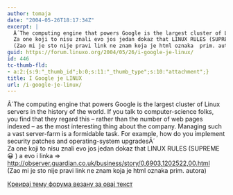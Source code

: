```yaml
---
author: tomaja
date: "2004-05-26T18:17:34Z"
excerpt: |
  Â´The computing engine that powers Google is the largest cluster of Linux servers in the history of the world. If you talk to computer-science folks, you find that they regard this - rather than the number of web pages indexed - as the most interesting thing about the company. Managing such a vast server-farm is a formidable task. For example, how do you implement security patches and operating-system upgradesÂ´<br />
  Za one koji to nisu znali evo jos jedan dokaz that LINUX RULES (SUPREME :D ) a evo i linka => <a href="http://observer.guardian.co.uk/business/story/0,6903,1202522,00.html">http://observer.guardian.co.uk/business/story/0,6903,1202522,00.html</a>
  (Zao mi je sto nije pravi link ne znam koja je html oznaka  prim. autora)
guid: https://forum.linuxo.org/2004/05/26/i-google-je-linux/
id: 446
tc-thumb-fld:
- a:2:{s:9:"_thumb_id";b:0;s:11:"_thumb_type";s:10:"attachment";}
title: I Google je LINUX
url: /i-google-je-linux/
---
```

Â´The computing engine that powers Google is the largest cluster of Linux servers in the history of the world. If you talk to computer-science folks, you find that they regard this &#8211; rather than the number of web pages indexed &#8211; as the most interesting thing about the company. Managing such a vast server-farm is a formidable task. For example, how do you implement security patches and operating-system upgradesÂ´  
Za one koji to nisu znali evo jos jedan dokaz that LINUX RULES (SUPREME 😀 ) a evo i linka => <http://observer.guardian.co.uk/business/story/0,6903,1202522,00.html>  
(Zao mi je sto nije pravi link ne znam koja je html oznaka prim. autora)<!--break-->

[Креирај тему форума везану за овај текст](https://linuxo.org/nova-tema-na-forumu/?se_pid=446)